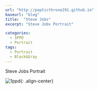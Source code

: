 ```yaml
---
url: "http://pepticthrone291.github.io"
baseurl: "blog"
title:  "Steve Jobs"
excerpt: "Steve Jobs Portrait"

categories:
  - 1PPD
  - Portrait
tags:
  - Portrait
  - Black&Gray
---
```

Steve Jobs Portrait

![1ppd]("assets/images/steve-jobs-procreate.jpg"){: .align-center}

